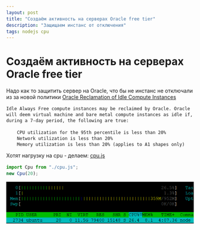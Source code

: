 ```yaml
---
layout: post
title: "Создаём активность на серверах Oracle free tier"
description: "Защищаем инстанс от отключения"
tags: nodejs cpu
---
```

# Создаём активность на серверах Oracle free tier

Надо как то защитить сервер на Oracle, что бы не инстанс не отключали из за новой политики 
[Oracle Reclamation of Idle Compute Instances](https://docs.oracle.com/en-us/iaas/Content/FreeTier/freetier_topic-Always_Free_Resources.htm)

```
Idle Always Free compute instances may be reclaimed by Oracle. Oracle will deem virtual machine and bare metal compute instances as idle if, during a 7-day period, the following are true:

    CPU utilization for the 95th percentile is less than 20%
    Network utilization is less than 20%
    Memory utilization is less than 20% (applies to A1 shapes only)
```

Хотят нагрузку на cpu - делаем: [cpu.js](https://github.com/william-aqn/blog/blob/main/assets/blog/oracle/cpu.js)
```js
import Cpu from "./cpu.js";
new Cpu(20);
```
![htop](/assets/blog/oracle/oracle-node.png)


